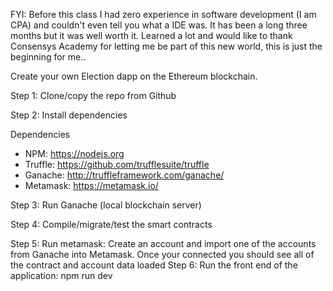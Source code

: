 FYI:   Before this class I had zero experience in software development (I am CPA) and couldn't even tell you what a IDE was.  It has been a long three months but it was well worth it.  Learned a lot and would like to thank Consensys Academy for letting me be part of this new world, this is just the beginning for me..


Create your own Election dapp on the Ethereum blockchain.  


Step 1:  Clone/copy the repo from Github 

Step 2:  Install dependencies

Dependencies
- NPM: https://nodejs.org
- Truffle: https://github.com/trufflesuite/truffle
- Ganache: http://truffleframework.com/ganache/
- Metamask: https://metamask.io/

Step 3:  Run Ganache (local blockchain server)

Step 4:  Compile/migrate/test the smart contracts

Step 5:  Run metamask:  Create an account and import one of the accounts from Ganache into Metamask.  Once your connected you should see all of the contract and account data loaded
Step 6:  Run the front end of the application:  npm run dev



